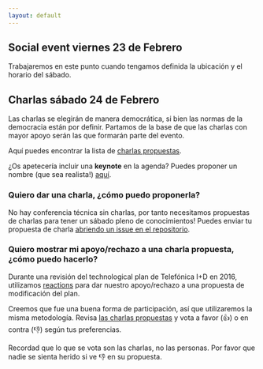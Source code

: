 ```yaml
---
layout: default
---
```


## Social event viernes 23 de Febrero

Trabajaremos en este punto cuando tengamos definida la ubicación y el horario del sábado.

## Charlas sábado 24 de Febrero

Las charlas se elegirán de manera democrática, si bien las normas de la democracia
están por definir. Partamos de la base de que las charlas con mayor apoyo serán las
que formarán parte del evento.

Aquí puedes encontrar la lista de [charlas propuestas](https://github.com/tid-x/tid-x/issues?q=is%3Aopen+is%3Aissue+label%3Atalk).

¿Os apetecería incluir una **keynote** en la agenda? Puedes proponer un nombre (que sea realista!)
[aquí](https://github.com/tid-x/tid-x/issues/9).

### Quiero dar una charla, ¿cómo puedo proponerla?

No hay conferencia técnica sin charlas, por tanto necesitamos propuestas de charlas para
tener un sábado pleno de conocimientos! Puedes enviar tu propuesta de charla [abriendo
un issue en el repositorio](https://github.com/tid-x/tid-x/issues/new).

### Quiero mostrar mi apoyo/rechazo a una charla propuesta, ¿cómo puedo hacerlo?

Durante una revisión del technological plan de Telefónica I+D en 2016, utilizamos
[reactions](https://github.com/blog/2119-add-reactions-to-pull-requests-issues-and-comments)
para dar nuestro apoyo/rechazo a una propuesta de modificación del plan.

Creemos que fue una buena forma de participación, así que utilizaremos la misma
metodología. Revisa [las charlas propuestas](https://github.com/tid-x/tid-x/issues?q=is%3Aopen+is%3Aissue+label%3Atalk)
y vota a favor (👍) o en contra (👎) según tus preferencias.

Recordad que lo que se vota son las charlas, no las personas. Por favor que nadie
se sienta herido si ve 👎 en su propuesta.

